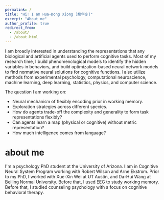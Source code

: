 ```yaml
---
permalink: /
title: "Hi! I am Hua-Dong Xiong (熊华东)"
excerpt: "About me"
author_profile: true
redirect_from: 
  - /about/
  - /about.html
---
```


I am broadly interested in understanding the representations that any biological and artificial agents used to perform cognitive tasks. Most of my research time, I build phenomenological models to identify the hidden variables in behaviors, and build optimization-based neural network models to find normative neural solutions for cognitive functions. I also utilize methods from experimental psychology, computational neuroscience, machine learning, deep learning, statistics, physics, and computer science.

The question I am working on:

- Neural mechanism of flexibly encoding prior in working memory.  
- Exploration strategies across different species.
- How do agents trade-off the complexity and generality to form task representations flexibly?
- Can agents learn a map (physical or cognitive) without metric representation? 
- How much intelligence comes from language?

# about me

I'm a psychology PhD student at the University of Arizona. I am in Cognitive Neural System Program working with Robert Wilson and Arne Ekstrom. Prior to my PhD, I worked with Xue-Xin Wei at UT Austin, and Da-Hui Wang at Beijing Normal University. Before that, I used EEG to study working memory. Before that, I studied counseling psychology with a focus on cognitive behavioral therapy.
